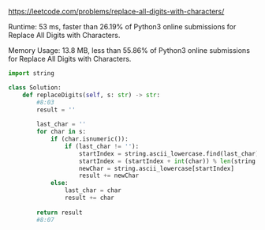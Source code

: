 https://leetcode.com/problems/replace-all-digits-with-characters/



Runtime: 53 ms, faster than 26.19% of Python3 online submissions for Replace All Digits with Characters.

Memory Usage: 13.8 MB, less than 55.86% of Python3 online submissions for Replace All Digits with Characters.



```python
import string

class Solution:
    def replaceDigits(self, s: str) -> str:
        #8:03
        result = ''
        
        last_char = ''
        for char in s:
            if (char.isnumeric()):
                if (last_char != ''):
                    startIndex = string.ascii_lowercase.find(last_char)
                    startIndex = (startIndex + int(char)) % len(string.ascii_lowercase)
                    newChar = string.ascii_lowercase[startIndex]
                    result += newChar
            else:
                last_char = char
                result += char
                
        return result
        #8:07
```
